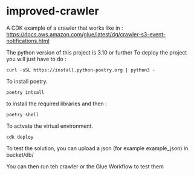 # improved-crawler
A CDK example of a crawler that works like in : https://docs.aws.amazon.com/glue/latest/dg/crawler-s3-event-notifications.html

The python version of this project is 3.10 or further
To deploy the project you will just have to do :
```
curl -sSL https://install.python-poetry.org | python3 -
```
To install poetry.
```
poetry intsall
```
to install the required libraries and then :
```
poetry shell
```
To actvate the virtual environment.
```
cdk deploy
```

To test the solution, you can upload a json (for example example_json) in bucket/db/

You can then run teh crawler or the Glue Workflow to test them
